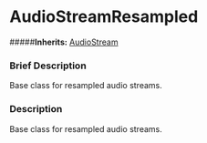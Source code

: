#  AudioStreamResampled  
#####**Inherits:** [AudioStream](class_audiostream)

###  Brief Description  
Base class for resampled audio streams.

###  Description  
Base class for resampled audio streams.
